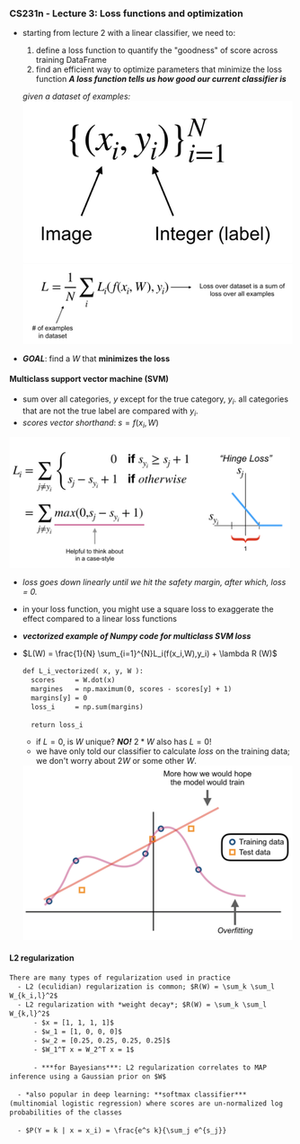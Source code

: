 ### **CS231n - Lecture 3**: Loss functions and optimization

- starting from lecture 2 with a linear classifier, we need to:
  1. define a loss function to quantify the "goodness" of score across training DataFrame
  2. find an efficient way to optimize parameters that minimize the loss function
  ***A loss function tells us how good our current classifier is***

  *given a dataset of examples:*
  <img src="./images/3-examples.png" width="500"/>
  <img src="./images/3-loss-examples.png" width="500"/>

- ***GOAL***: find a $W$ that **minimizes the loss**

#### Multiclass support vector machine (SVM)
  - sum over all categories, $y$ except for the true category, $y_i$. all categories that are not the true label are compared with $y_i$.
  - *scores vector shorthand*: $s = f(x_i,W)$

  <img src="./images/3-hinge-loss.png" width="500"/>

  - *loss goes down linearly until we hit the safety margin, after which, loss = 0.*
  - in your loss function, you might use a square loss to exaggerate the effect compared to a linear loss functions

  - ***vectorized example of Numpy code for multiclass SVM loss***

  - $L(W) = \frac{1}{N} \sum_{i=1}^{N}L_i(f(x_i,W),y_i) + \lambda R (W)$

    ```
    def L_i_vectorized( x, y, W ):
      scores     = W.dot(x)
      margines   = np.maximum(0, scores - scores[y] + 1)
      margins[y] = 0
      loss_i     = np.sum(margins)

      return loss_i
    ```  
    - if $L = 0$, is $W$ unique? ***NO!*** $2*W$ also has $L=0$!
    - we have only told our classifier to calculate $loss$ on the training data; we don't worry about $2W$ or some other $W$.

    <img src="./images/3-fit.png" width="800"/>

#### L2 regularization

    There are many types of regularization used in practice
      - L2 (eculidian) regularization is common; $R(W) = \sum_k \sum_l W_{k_i,l}^2$
      - L2 regularization with *weight decay*; $R(W) = \sum_k \sum_l W_{k,l}^2$
          - $x = [1, 1, 1, 1]$
          - $w_1 = [1, 0, 0, 0]$
          - $w_2 = [0.25, 0.25, 0.25, 0.25]$
          - $W_1^T x = W_2^T x = 1$

          - ***for Bayesians***: L2 regularization correlates to MAP inference using a Gaussian prior on $W$

      - *also popular in deep learning: **softmax classifier*** (multinomial logistic regression) where scores are un-normalized log probabilities of the classes

      - $P(Y = k | x = x_i) = \frac{e^s k}{\sum_j e^{s_j}}
